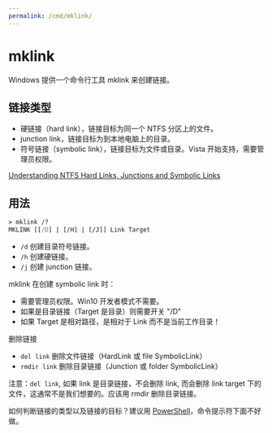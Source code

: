 ```yaml
---
permalink: /cmd/mklink/
---
```


# mklink

Windows 提供一个命令行工具 mklink 来创建链接。

## 链接类型

- 硬链接（hard link），链接目标为同一个 NTFS 分区上的文件。
- junction link，链接目标为到本地电脑上的目录。
- 符号链接（symbolic link），链接目标为文件或目录。Vista 开始支持，需要管理员权限。

[Understanding NTFS Hard Links, Junctions and Symbolic Links](http://www.2brightsparks.com/resources/articles/NTFS-Hard-Links-Junctions-and-Symbolic-Links.pdf)

## 用法

```bat
> mklink /?
MKLINK [[/D] | [/H] | [/J]] Link Target
```

- `/d` 创建目录符号链接。
- `/h` 创建硬链接。
- `/j` 创建 junction 链接。

mklink 在创建 symbolic link 时：

- 需要管理员权限。Win10 开发者模式不需要。
- 如果是目录链接（Target 是目录）则需要开关 "/D"
- 如果 Target 是相对路径，是相对于 Link 而不是当前工作目录！

删除链接

- `del link` 删除文件链接（HardLink 或 file SymbolicLink）
- `rmdir link` 删除目录链接（Junction 或 folder SymbolicLink）

注意：`del link`, 如果 link 是目录链接，不会删除 link, 而会删除 link target 下的文件，这通常不是我们想要的。应该用 rmdir 删除目录链接。

如何判断链接的类型以及链接的目标？建议用 [PowerShell](/powershell/tasks/symlink.md)，命令提示符下面不好做。
